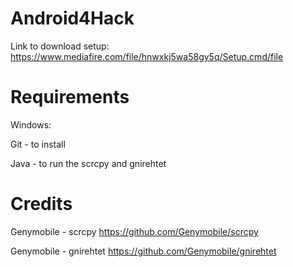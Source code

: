  # Android4Hack
  Link to download setup:
  https://www.mediafire.com/file/hnwxkj5wa58gy5q/Setup.cmd/file

# Requirements
 Windows:
 
 Git - to install
 
 Java - to run the scrcpy and gnirehtet

 # Credits
 
 Genymobile - scrcpy 
 https://github.com/Genymobile/scrcpy

 Genymobile - gnirehtet
 https://github.com/Genymobile/gnirehtet
